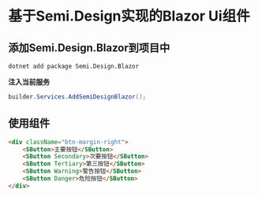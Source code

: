 # 基于Semi.Design实现的Blazor Ui组件

## 添加Semi.Design.Blazor到项目中

```shell
dotnet add package Semi.Design.Blazor
```

**注入当前服务**

```c#
builder.Services.AddSemiDesignBlazor();
```

## 使用组件

```html
<div className="btn-margin-right">
    <SButton>主要按钮</SButton>
    <SButton Secondary>次要按钮</SButton>
    <SButton Tertiary>第三按钮</SButton>
    <SButton Warning>警告按钮</SButton>
    <SButton Danger>危险按钮</SButton>
</div>
```
